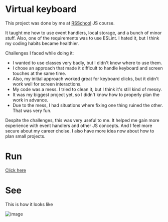 # Virtual keyboard
This project was done by me at [RSSchool](https://rs.school/index.html) JS course.

It taught me how to use event handlers, local storage, and a bunch of minor stuff. 
Also, one of the requirements was to use ESLint. I hated it, but I think my coding habits became healthier.

Challenges I faced while doing it:

- I wanted to use classes very badly, but I didn't know where to use them.
- I chose an approach that made it difficult to handle keyboard and screen touches at the same time.
- Also, my initial approach worked great for keyboard clicks, but it didn't work well for screen interactions.
- My code was a mess. I tried to clean it, but I think it's still kind of messy. 
- It was my biggest project yet, so I didn't know how to properly plan the work in advance.
- Due to the mess, I had situations where fixing one thing ruined the other. That was very fun.

Despite the challenges, this was very useful to me. 
It helped me gain more experience with event handlers and other JS concepts. And I feel more secure about my career choise. 
I also have more idea now about how to plan small projects.

# Run
[Click here](https://eu-peregudova.github.io/virtual-keyboard/)

# See

This is how it looks like

![image](https://user-images.githubusercontent.com/90528280/221208452-c1947f6f-2484-4ada-b2e3-7dc0bf9e9f5a.png)
